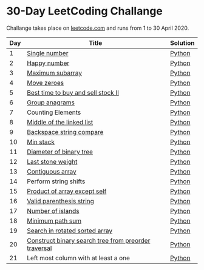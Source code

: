 # 30-Day LeetCoding Challange

Challange takes place on [leetcode.com](https://leetcode.com/) and runs from 1 to 30 April 2020.

| Day | Title | Solution |
| --- | ----- | -------- |
| 1 | [Single number](https://leetcode.com/problems/single-number/) | [Python](https://github.com/MateuszKudla/30-day-leet-coding-challange/blob/master/day-1/single-number.py) | 
| 2 | [Happy number](https://leetcode.com/problems/happy-number/) | [Python](https://github.com/MateuszKudla/30-day-leet-coding-challange/blob/master/day-2/happy-number.py) |
| 3 | [Maximum subarray](https://leetcode.com/problems/maximum-subarray/) | [Python](https://github.com/MateuszKudla/30-day-leet-coding-challange/blob/master/day-3/maximum-subarray.py) |
| 4 | [Move zeroes](https://leetcode.com/problems/move-zeroes/) | [Python](https://github.com/MateuszKudla/30-day-leet-coding-challange/blob/master/day-4/move-zeroes.py) |
| 5 | [Best time to buy and sell stock II](https://leetcode.com/problems/best-time-to-buy-and-sell-stock-ii/) | [Python](https://github.com/MateuszKudla/30-day-leet-coding-challange/blob/master/day-5/best-time-to-buy-and-sell-stock-ii.py) |
| 6 | [Group anagrams](https://leetcode.com/problems/group-anagrams/) | [Python](https://github.com/MateuszKudla/30-day-leet-coding-challange/blob/master/day-6/group-anagrams.py) |
| 7 | Counting Elements | [Python](https://github.com/MateuszKudla/30-day-leet-coding-challange/blob/master/day-7/counting-elements.py) |
| 8 | [Middle of the linked list](https://leetcode.com/problems/middle-of-the-linked-list/) | [Python](https://github.com/MateuszKudla/30-day-leet-coding-challange/blob/master/day-8/middle-of-the-linked-list.py) |
| 9 | [Backspace string compare](https://leetcode.com/problems/backspace-string-compare/) | [Python](https://github.com/MateuszKudla/30-day-leet-coding-challange/blob/master/day-9/backspace-string-compare.py) |
| 10 | [Min stack](https://leetcode.com/problems/min-stack/) | [Python](https://github.com/MateuszKudla/30-day-leet-coding-challange/blob/master/day-10/min-stack.py) |
| 11 | [Diameter of binary tree](https://leetcode.com/problems/diameter-of-binary-tree/) | [Python](https://github.com/MateuszKudla/30-day-leet-coding-challange/blob/master/day-11/diameter-of-binary-tree.py) |
| 12 | [Last stone weight](https://leetcode.com/problems/last-stone-weight/) | [Python](https://github.com/MateuszKudla/30-day-leet-coding-challange/blob/master/day-12/last-stone-weight.py) |
| 13 | [Contiguous array](https://leetcode.com/problems/contiguous-array/) | [Python](https://github.com/MateuszKudla/30-day-leet-coding-challange/blob/master/day-13/contiguous-array.py) |
| 14 | Perform string shifts | [Python](https://github.com/MateuszKudla/30-day-leet-coding-challange/blob/master/day-14/perform-string-shifts.py) |
| 15 | [Product of array except self](https://leetcode.com/problems/product-of-array-except-self/) | [Python](https://github.com/MateuszKudla/30-day-leet-coding-challange/blob/master/day-15/product-of-array-except-self.py) |
| 16 | [Valid parenthesis string](https://leetcode.com/problems/valid-parenthesis-string/) | [Python](https://github.com/MateuszKudla/30-day-leet-coding-challange/blob/master/day-16/valid-parenthesis-string.py) |
| 17 | [Number of islands](https://leetcode.com/problems/number-of-islands/) | [Python](https://github.com/MateuszKudla/30-day-leet-coding-challange/blob/master/day-17/number-of-islands.py) |
| 18 | [Minimum path sum](https://leetcode.com/problems/minimum-path-sum/) | [Python](https://github.com/MateuszKudla/30-day-leet-coding-challange/blob/master/day-18/minimum-path-sum.py) |
| 19 | [Search in rotated sorted array](https://leetcode.com/problems/search-in-rotated-sorted-array/) | [Python](https://github.com/MateuszKudla/30-day-leet-coding-challange/blob/master/day-19/search-in-rotated-sorted-array.py) |
| 20 | [Construct binary search tree from preorder traversal](https://leetcode.com/problems/construct-binary-search-tree-from-preorder-traversal/) | [Python](https://github.com/MateuszKudla/30-day-leet-coding-challange/blob/master/day-20/construct-binary-search-tree-from-preorder-traversal.py) |
| 21 | Left most column with at least a one | [Python](https://github.com/MateuszKudla/30-day-leet-coding-challange/blob/master/day-21/leftmost-column-with-at-least-a-one.py) |